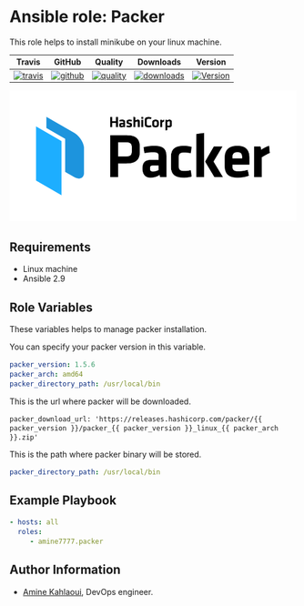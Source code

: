 Ansible role: Packer
=========

This role helps to install minikube on your linux machine.


|Travis|GitHub|Quality|Downloads|Version|
|------|------|-------|---------|-------|
|[![travis](https://travis-ci.com/amine7777/ansible-role-packer.svg?branch=master)](https://travis-ci.com/amine7777/ansible-role-packer)|[![github](https://github.com/amine7777/ansible-role-packer/workflows/CI/badge.svg)](https://github.com/amine7777/ansible-role-packer/actions)|[![quality](https://img.shields.io/ansible/quality/49942)](https://galaxy.ansible.com/amine7777/packer)|[![downloads](https://img.shields.io/ansible/role/d/50231)](https://galaxy.ansible.com/amine7777/packer)|[![Version](https://img.shields.io/github/release/amine7777/ansible-role-packer.svg)](https://github.com/amine7777/ansible-role-packer/releases/)|

![](packer.png)

Requirements
------------
- Linux machine
- Ansible 2.9

Role Variables
--------------
These variables helps to manage packer installation.

You can specify your packer version in this variable.
```yaml
packer_version: 1.5.6
packer_arch: amd64
packer_directory_path: /usr/local/bin
```
This is the url where packer will be downloaded.
```ỳaml
packer_download_url: 'https://releases.hashicorp.com/packer/{{ packer_version }}/packer_{{ packer_version }}_linux_{{ packer_arch }}.zip'
```
This is the path where packer binary will be stored.
```yaml
packer_directory_path: /usr/local/bin
```

Example Playbook
----------------

```yaml
- hosts: all
  roles:
     - amine7777.packer
```


Author Information
------------------

- [Amine Kahlaoui](https://github.com/amine7777), DevOps engineer.
